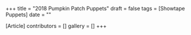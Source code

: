 +++
title = "2018 Pumpkin Patch Puppets"
draft = false
tags = [Showtape Puppets]
date = ""

[Article]
contributors = []
gallery = []
+++